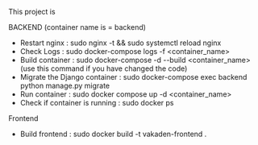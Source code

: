 This project is 

BACKEND (container name is = backend)

- Restart nginx : sudo nginx -t && sudo systemctl reload nginx
- Check Logs : sudo docker-compose logs -f <container_name>
- Build container : sudo docker-compose -d --build <container_name> (use this command if you have changed the code)
- Migrate the Django container : sudo docker-compose exec backend python manage.py migrate
- Run container : sudo docker compose up -d <container_name>
- Check if container is running : sudo docker ps


Frontend

- Build frontend : sudo docker build -t vakaden-frontend .


